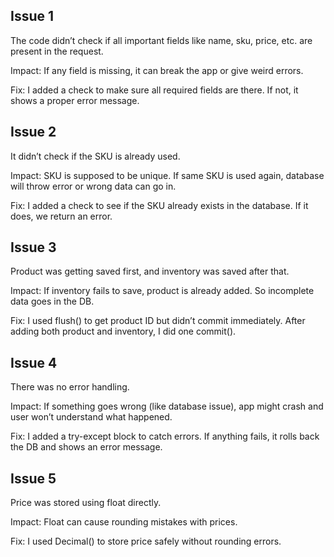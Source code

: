 ## Issue 1

The code didn’t check if all important fields like name, sku, price, etc. are present in the request.

Impact: If any field is missing, it can break the app or give weird errors.

Fix: I added a check to make sure all required fields are there. If not, it shows a proper error message.

## Issue 2

It didn’t check if the SKU is already used.

Impact: SKU is supposed to be unique. If same SKU is used again, database will throw error or wrong data can go in.

Fix: I added a check to see if the SKU already exists in the database. If it does, we return an error.

## Issue 3

Product was getting saved first, and inventory was saved after that.

Impact: If inventory fails to save, product is already added. So incomplete data goes in the DB.

Fix: I used flush() to get product ID but didn’t commit immediately. After adding both product and inventory, I did one commit().

## Issue 4

There was no error handling.

Impact: If something goes wrong (like database issue), app might crash and user won’t understand what happened.

Fix: I added a try-except block to catch errors. If anything fails, it rolls back the DB and shows an error message.

## Issue 5

Price was stored using float directly.

Impact: Float can cause rounding mistakes with prices.

Fix: I used Decimal() to store price safely without rounding errors.


